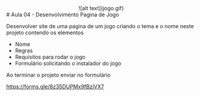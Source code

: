 <div align = center>
![alt text](jogo.gif)
</div>
# Aula 04 - Desenvolvimento Pagina de Jogo

Desenvolver site de uma pagina de um jogo criando o tema e o nome
neste projeto contendo os elementos

- Nome
- Regras
- Requisitos para rodar o jogo
- Formulário solicitando o instalador do jogo

Ao terminar o projeto enviar no formulário

https://forms.gle/8z35DUPMx9fBziVX7